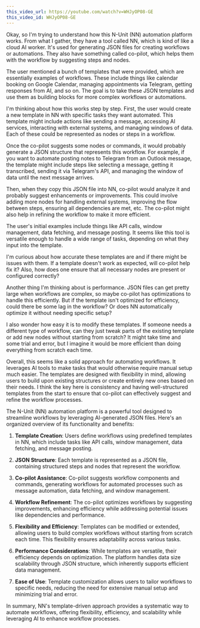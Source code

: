 ```yaml
---
this_video_url: https://youtube.com/watch?v=WHJyOP08-GE
this_video_id: WHJyOP08-GE
---
```

<think>
Okay, so I'm trying to understand how this N-Unit (NN) automation platform works. From what I gather, they have a tool called NN, which is kind of like a cloud AI worker. It's used for generating JSON files for creating workflows or automations. They also have something called co-pilot, which helps them with the workflow by suggesting steps and nodes.

The user mentioned a bunch of templates that were provided, which are essentially examples of workflows. These include things like calendar booking on Google Calendar, managing appointments via Telegram, getting responses from AI, and so on. The goal is to take these JSON templates and use them as building blocks for more complex workflows or automations.

I'm thinking about how this works step by step. First, the user would create a new template in NN with specific tasks they want automated. This template might include actions like sending a message, accessing AI services, interacting with external systems, and managing windows of data. Each of these could be represented as nodes or steps in a workflow.

Once the co-pilot suggests some nodes or commands, it would probably generate a JSON structure that represents this workflow. For example, if you want to automate posting notes to Telegram from an Outlook message, the template might include steps like selecting a message, getting it transcribed, sending it via Telegram's API, and managing the window of data until the next message arrives.

Then, when they copy this JSON file into NN, co-pilot would analyze it and probably suggest enhancements or improvements. This could involve adding more nodes for handling external systems, improving the flow between steps, ensuring all dependencies are met, etc. The co-pilot might also help in refining the workflow to make it more efficient.

The user's initial examples include things like API calls, window management, data fetching, and message posting. It seems like this tool is versatile enough to handle a wide range of tasks, depending on what they input into the template.

I'm curious about how accurate these templates are and if there might be issues with them. If a template doesn't work as expected, will co-pilot help fix it? Also, how does one ensure that all necessary nodes are present or configured correctly?

Another thing I'm thinking about is performance. JSON files can get pretty large when workflows are complex, so maybe co-pilot has optimizations to handle this efficiently. But if the template isn't optimized for efficiency, could there be some lag in the workflow? Or does NN automatically optimize it without needing specific setup?

I also wonder how easy it is to modify these templates. If someone needs a different type of workflow, can they just tweak parts of the existing template or add new nodes without starting from scratch? It might take time and some trial and error, but I imagine it would be more efficient than doing everything from scratch each time.

Overall, this seems like a solid approach for automating workflows. It leverages AI tools to make tasks that would otherwise require manual setup much easier. The templates are designed with flexibility in mind, allowing users to build upon existing structures or create entirely new ones based on their needs. I think the key here is consistency and having well-structured templates from the start to ensure that co-pilot can effectively suggest and refine the workflow processes.
</think>

The N-Unit (NN) automation platform is a powerful tool designed to streamline workflows by leveraging AI-generated JSON files. Here's an organized overview of its functionality and benefits:

1. **Template Creation**: Users define workflows using predefined templates in NN, which include tasks like API calls, window management, data fetching, and message posting.

2. **JSON Structure**: Each template is represented as a JSON file, containing structured steps and nodes that represent the workflow.

3. **Co-pilot Assistance**: Co-pilot suggests workflow components and commands, generating workflows for automated processes such as message automation, data fetching, and window management.

4. **Workflow Refinement**: The co-pilot optimizes workflows by suggesting improvements, enhancing efficiency while addressing potential issues like dependencies and performance.

5. **Flexibility and Efficiency**: Templates can be modified or extended, allowing users to build complex workflows without starting from scratch each time. This flexibility ensures adaptability across various tasks.

6. **Performance Considerations**: While templates are versatile, their efficiency depends on optimization. The platform handles data size scalability through JSON structure, which inherently supports efficient data management.

7. **Ease of Use**: Template customization allows users to tailor workflows to specific needs, reducing the need for extensive manual setup and minimizing trial and error.

In summary, NN's template-driven approach provides a systematic way to automate workflows, offering flexibility, efficiency, and scalability while leveraging AI to enhance workflow processes.

